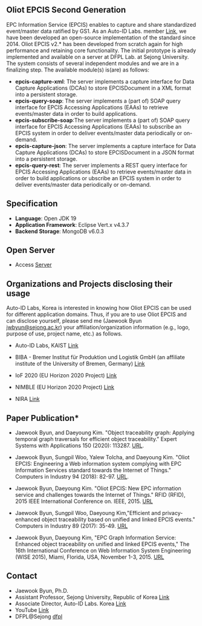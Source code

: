 ## Oliot EPCIS Second Generation ##

EPC Information Service (EPCIS) enables to capture and share standardized event/master data ratified by GS1. As an Auto-ID Labs. member [Link](https://autoidlab.kaist.ac.kr/people.html), we have been developed an open-source implementation of the standard since 2014. Oliot EPCIS v2.* has been developed from scratch again for high performance and retaining core functionality. The initial prototype is already implemented and available on a server at DFPL Lab. at Sejong University. The system consists of several independent modules and we are in a finalizing step. The available module(s) is(are) as follows:

* **epcis-capture-xml**: The server implements a capture interface for Data Capture Applications (DCAs) to store EPCISDocument in a XML format into a persistent storage. 
* **epcis-query-soap**: The server implements a (part of) SOAP query interface for EPCIS Accessing Applications (EAAs) to retrieve events/master data in order to build applications. 
* **epcis-subscribe-soap**:The server implements a (part of) SOAP query interface for EPCIS Accessing Applications (EAAs) to subscribe an EPCIS system in order to deliver  events/master data periodically or on-demand.
* **epcis-capture-json**: The server implements a capture interface for Data Capture Applications (DCAs) to store EPCISDocument in a JSON format into a persistent storage.
* **epcis-query-rest**: The server implements a REST query interface for EPCIS Accessing Applications (EAAs) to retrieve events/master data in order to build applications or ubscribe an EPCIS system in order to deliver  events/master data periodically or on-demand. 

## Specification ##

* **Language**: Open JDK 19
* **Application Framework**: Eclipse Vert.x v4.3.7
* **Backend Storage**: MongoDB v6.0.3

## Open Server ##

* Access [Server](http://dfpl.sejong.ac.kr/epcis/home/index.html)

## Organizations and Projects disclosing their usage ##

Auto-ID Labs, Korea is interested in knowing how Oliot EPCIS can be used for different application domains. Thus, if you are to use Oliot EPCIS and can disclose yourself, please send me (Jaewook Byun <jwbyun@sejong.ac.kr>) your affiliation/organization information (e.g., logo, purpose of use, project name, etc.) as follows. 

* Auto-ID Labs, KAIST [Link](http://autoidlab.kaist.ac.kr/)

* BIBA - Bremer Institut für Produktion und Logistik GmbH (an affiliate institute of the University of Bremen, Germany) [Link](http://www.biba.uni-bremen.de/en.html)

* IoF 2020 (EU Horizon 2020 Project) [Link](https://www.iof2020.eu/)

* NIMBLE (EU Horizon 2020 Project) [Link](https://www.nimble-project.org/)

* NIRA [Link](https://www.nira-inc.com/technologies)

## Paper Publication* ##

- Jaewook Byun, and Daeyoung Kim. "Object traceability graph: Applying temporal graph traversals for efficient object traceability." Expert Systems with Applications 150 (2020): 113287. [URL](https://www.sciencedirect.com/science/article/pii/S0957417420301123).

- Jaewook Byun, Sungpil Woo, Yalew Tolcha, and Daeyoung Kim. "Oliot EPCIS: Engineering a Web information system complying with EPC Information Services standard towards the Internet of Things." Computers in Industry 94 (2018): 82-97. [URL](https://www.sciencedirect.com/science/article/pii/S016636151730458X).

- Jaewook Byun, Daeyoung Kim. "Oliot EPCIS: New EPC information service and challenges towards the Internet of Things." RFID (RFID), 2015 IEEE International Conference on. IEEE, 2015. [URL](http://ieeexplore.ieee.org/xpls/abs_all.jsp?arnumber=7113075&tag=1)

- Jaewook Byun, Sungpil Woo, Daeyoung Kim,"Efficient and privacy-enhanced object traceability based on unified and linked EPCIS events." Computers in Industry 89 (2017): 35-49. [URL](http://www.sciencedirect.com/science/article/pii/S016636151630135X)

- Jaewook Byun, Daeyoung Kim, "EPC Graph Information Service: Enhanced object traceability on unified and linked EPCIS events," The 16th International Conference on Web Information System Engineering (WISE 2015), Miami, Florida, USA, November 1-3, 2015. [URL](http://link.springer.com/chapter/10.1007/978-3-319-26190-4_16)

## Contact ##

* Jaewook Byun, Ph.D.
* Assistant Professor, Sejong University, Republic of Korea [Link](https://sejong.elsevierpure.com/en/persons/jaewook-byun)
* Associate Director, Auto-ID Labs. Korea [Link](http://autoidlab.kaist.ac.kr/)
* YouTube [Link](https://www.youtube.com/channel/UC988e-Y8nto0LXVae0aqaOQ)
* DFPL@Sejong [dfpl](https://sites.google.com/view/jack-dfpl/home)
